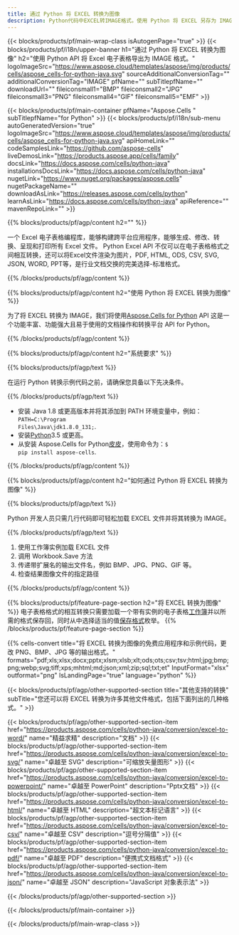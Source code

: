 ```yaml
---
title: 通过 Python 将 EXCEL 转换为图像
description: Python代码中EXCEL转IMAGE格式。使用 Python 将 EXCEL 另存为 IMAGE。
---
```

{{< blocks/products/pf/main-wrap-class isAutogenPage="true" >}}
{{< blocks/products/pf/i18n/upper-banner h1="通过 Python 将 EXCEL 转换为图像" h2="使用 Python API 将 Excel 电子表格导出为 IMAGE 格式。" logoImageSrc="https://www.aspose.cloud/templates/aspose/img/products/cells/aspose_cells-for-python-java.svg" sourceAdditionalConversionTag="" additionalConversionTag="IMAGE" pfName="" subTitlepfName="" downloadUrl="" fileiconsmall1="BMP" fileiconsmall2="JPG" fileiconsmall3="PNG" fileiconsmall4="GIF" fileiconsmall5="EMF" >}}

{{< blocks/products/pf/main-container pfName="Aspose.Cells " subTitlepfName="for Python" >}}
{{< blocks/products/pf/i18n/sub-menu autoGeneratedVersion="true" logoImageSrc="https://www.aspose.cloud/templates/aspose/img/products/cells/aspose_cells-for-python-java.svg" apiHomeLink="" codeSamplesLink="https://github.com/aspose-cells" liveDemosLink="https://products.aspose.app/cells/family" docsLink="https://docs.aspose.com/cells/python-java" installationsDocsLink="https://docs.aspose.com/cells/python-java" nugetLink="https://www.nuget.org/packages/aspose.cells" nugetPackageName="" downloadAsLink="https://releases.aspose.com/cells/python" learnAsLink="https://docs.aspose.com/cells/python-java" apiReference="" mavenRepoLink="" >}}

{{% blocks/products/pf/agp/content h2="" %}}

一个 Excel 电子表格编程库，能够构建跨平台应用程序，能够生成、修改、转换、呈现和打印所有 Excel 文件。 Python Excel API 不仅可以在电子表格格式之间相互转换，还可以将Excel文件渲染为图片，PDF, HTML, ODS, CSV, SVG, JSON, WORD, PPT等，是行业文档交换的完美选择-标准格式。

{{% /blocks/products/pf/agp/content %}}

{{% blocks/products/pf/agp/content h2="使用 Python 将 EXCEL 转换为图像" %}}

为了将 EXCEL 转换为 IMAGE，我们将使用[Aspose.Cells for Python](https://pypi.org/project/aspose-cells) API 这是一个功能丰富、功能强大且易于使用的文档操作和转换平台 API for Python。

{{% /blocks/products/pf/agp/content %}}


{{% blocks/products/pf/agp/content h2="系统要求" %}}

{{% blocks/products/pf/agp/text %}}

在运行 Python 转换示例代码之前，请确保您具备以下先决条件。
 
{{% /blocks/products/pf/agp/text %}}

- 安装 Java 1.8 或更高版本并将其添加到 PATH 环境变量中，例如：<code>PATH=C:\Program Files\Java\jdk1.8.0_131;</code>.
- 安装[Python](https://www.python.org/downloads/)3.5 或更高。
- 从安装 Aspose.Cells for Python<a href="https://pypi.org/project/aspose-cells/">皮皮</a>，使用命令为：<code>$ pip install aspose-cells</code>.


{{% /blocks/products/pf/agp/content %}}

{{% blocks/products/pf/agp/content h2="如何通过 Python 将 EXCEL 转换为图像" %}}

{{% blocks/products/pf/agp/text %}}

Python 开发人员只需几行代码即可轻松加载 EXCEL 文件并将其转换为 IMAGE。

{{% /blocks/products/pf/agp/text %}}

1. 使用工作簿实例加载 EXCEL 文件
1. 调用 Workbook.Save 方法
1. 传递带扩展名的输出文件名，例如 BMP、JPG、PNG、GIF 等。
1. 检查结果图像文件的指定路径

{{% /blocks/products/pf/agp/content %}}


{{% blocks/products/pf/feature-page-section h2="将 EXCEL 转换为图像" %}}
电子表格格式的相互转换只需要加载一个带有实例的电子表格[工作簿](https://reference.aspose.com/cells/python-java/asposecells.api/workbook)并以所需的格式保存回，同时从中选择适当的值[保存格式](https://reference.aspose.com/cells/python-java/asposecells.api/saveformat)枚举。
{{% /blocks/products/pf/feature-page-section %}}


{{% cells-convert title="将 EXCEL 转换为图像的免费应用程序和示例代码，更改 PNG、BMP、JPG 等的输出格式。" formats="pdf;xls;xlsx;docx;pptx;xlsm;xlsb;xlt;ods;ots;csv;tsv;html;jpg;bmp;png;webp;svg;tiff;xps;mhtml;md;json;xml;zip;sql;txt;et" InputFormat="xlsx" outformat="png" IsLandingPage="true" language="python" %}}
 


{{< blocks/products/pf/agp/other-supported-section title="其他支持的转换" subTitle="您还可以将 EXCEL 转换为许多其他文件格式，包括下面列出的几种格式。" >}}

{{< blocks/products/pf/agp/other-supported-section-item href="https://products.aspose.com/cells/python-java/conversion/excel-to-word/" name="精益求精" description="文档" >}}
{{< blocks/products/pf/agp/other-supported-section-item href="https://products.aspose.com/cells/python-java/conversion/excel-to-svg/" name="卓越至 SVG" description="可缩放矢量图形" >}}
{{< blocks/products/pf/agp/other-supported-section-item href="https://products.aspose.com/cells/python-java/conversion/excel-to-powerpoint/" name="卓越至 PowerPoint" description="Pptx文档" >}}
{{< blocks/products/pf/agp/other-supported-section-item href="https://products.aspose.com/cells/python-java/conversion/excel-to-html/" name="卓越至 HTML" description="超文本标记语言" >}}
{{< blocks/products/pf/agp/other-supported-section-item href="https://products.aspose.com/cells/python-java/conversion/excel-to-csv/" name="卓越至 CSV" description="逗号分隔值" >}}
{{< blocks/products/pf/agp/other-supported-section-item href="https://products.aspose.com/cells/python-java/conversion/excel-to-pdf/" name="卓越至 PDF" description="便携式文档格式" >}}
{{< blocks/products/pf/agp/other-supported-section-item href="https://products.aspose.com/cells/python-java/conversion/excel-to-json/" name="卓越至 JSON" description="JavaScript 对象表示法" >}}

{{< /blocks/products/pf/agp/other-supported-section >}}

{{< /blocks/products/pf/main-container >}}
    
{{< /blocks/products/pf/main-wrap-class >}}
